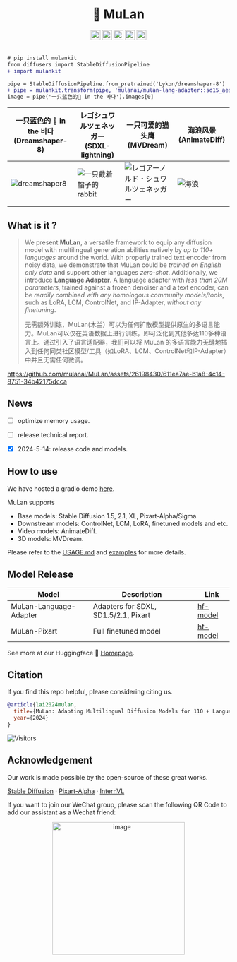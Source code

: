 #  <div align="center"> 🌻 MuLan <div>

<div align="center">
<a href=https://arxiv.org/abs/2412.01271 target="_blank"><img src=https://img.shields.io/badge/Report-b5212f.svg?logo=arxiv height=22px></a>
<a href=http://101.132.98.120:10025/  target="_blank"><img src=https://img.shields.io/badge/%F0%9F%A4%97%20Demo-SD15-276cb4.svg height=22px></a>
<a href=http://101.132.98.120:10026/  target="_blank"><img src=https://img.shields.io/badge/%F0%9F%A4%97%20Demo-SDXL-276cb4.svg height=22px></a>
<!-- <a href=# target="_blank"><img src= https://img.shields.io/badge/Colab-8f2628.svg?logo=googlecolab height=22px></a> -->
<a href=https://huggingface.co/mulanai/mulan-lang-adapter target="_blank"><img src=https://img.shields.io/badge/%F0%9F%A4%97%20Models-d96902.svg height=22px></a>
<!-- <a href=https://github.com/mulanai/MuLan target="_blank"><img src= https://img.shields.io/badge/Page-bb8a2e.svg?logo=github height=22px></a> -->
<a href="https://pypi.org/project/mulankit"><img alt="PyPI - Downloads" src="https://img.shields.io/pypi/v/mulankit?logo=pypi"  height=22px></a>
</div>
<br>

```diff
# pip install mulankit
from diffusers import StableDiffusionPipeline
+ import mulankit

pipe = StableDiffusionPipeline.from_pretrained('Lykon/dreamshaper-8')
+ pipe = mulankit.transform(pipe, 'mulanai/mulan-lang-adapter::sd15_aesthetic.pth')
image = pipe('一只蓝色的🐶 in the 바다').images[0]
```

|一只蓝色的 🐶 in the 바다 (Dreamshaper-8)| レゴシュワルツェネッガー (SDXL-lightning)| 一只可爱的猫头鹰 (MVDream) | 海浪风景 (AnimateDiff) |
|--- | ---| --- | --- | 
|![dreamshaper8](assets/dreamshaper8.png) | ![一只戴着帽子的 rabbit](assets/sdxl_lightning.png) | ![レゴアーノルド・シュワルツェネッガー](assets/mvdream.jpg) | ![海浪](assets/animatediff.gif)|



## What is it ?

> We present **MuLan**, a versatile framework to equip any diffusion model with multilingual generation abilities natively by *up to 110+ languages* around the world. With properly trained text encoder from noisy data, we demonstrate that MuLan could be *trained on English only data* and support other languages *zero-shot*. Additionally, we introduce **Language Adapter**. A language adapter with *less than 20M parameters*, trained against a frozen denoiser and a text encoder, can be *readily combined with any homologous community models/tools*, such as LoRA, LCM, ControlNet, and IP-Adapter, *without any finetuning*.
> 
> 无需额外训练，MuLan(木兰）可以为任何扩散模型提供原生的多语言能力。MuLan可以仅在英语数据上进行训练，即可泛化到其他多达110多种语言上。通过引入了语言适配器，我们可以将 MuLan 的多语言能力无缝地插入到任何同类社区模型/工具（如LoRA、LCM、ControlNet和IP-Adapter）中并且无需任何微调。



https://github.com/mulanai/MuLan/assets/26198430/611ea7ae-b1a8-4c14-8751-34b42175dcca




## News

- [ ] optimize memory usage.
- [ ] release technical report.
- [x] 2024-5-14: release code and models.


## How to use 

We have hosted a gradio demo [here](http://101.132.98.120:10025/).

MuLan supports 
- Base models: Stable Diffusion 1.5, 2.1, XL, Pixart-Alpha/Sigma.
- Downstream models: ControlNet, LCM, LoRA, finetuned models and etc.
- Video models: AnimateDiff.
- 3D models: MVDream.

Please refer to the [USAGE.md](USAGE.md) and [examples](examples/) for more details.


## Model Release

| Model                            | Description | Link                                                                       |
| -------------------------------- | ----|---------------------------------------------------------------------- |
| MuLan-Language-Adapter  | Adapters for SDXL, SD1.5/2.1, Pixart | [hf-model](https://huggingface.co/mulanai/mulan-lang-adapter)         |
| MuLan-Pixart | Full finetuned model | [hf-model](https://huggingface.co/mulanai/mulan-pixart) |

See more at our Huggingface 🌻 [Homepage](https://huggingface.co/mulanai).



## Citation

If you find this repo helpful, please considering citing us.

```bibtex
@article{lai2024mulan,
  title={MuLan: Adapting Multilingual Diffusion Models for 110 + Languages},
  year={2024}
}
```

![Visitors](https://api.visitorbadge.io/api/visitors?path=https%3A%2F%2Fgithub.com%2Fmulanai%2FMuLan&countColor=%23263759&style=flat)


## Acknowledgement

Our work is made possible by the open-source of these great works.

[Stable Diffusion](https://github.com/Stability-AI/stablediffusion) · [Pixart-Alpha](https://github.com/PixArt-alpha/PixArt-alpha) · [InternVL](https://github.com/OpenGVLab/InternVL) 

If you want to join our WeChat group, please scan the following QR Code to add our assistant as a Wechat friend:

<p align="center"><img width="300" alt="image" src="https://github.com/OpenGVLab/DragGAN/assets/26198430/e3f0807f-956a-474e-8fd2-1f7c22d73997"></p>
